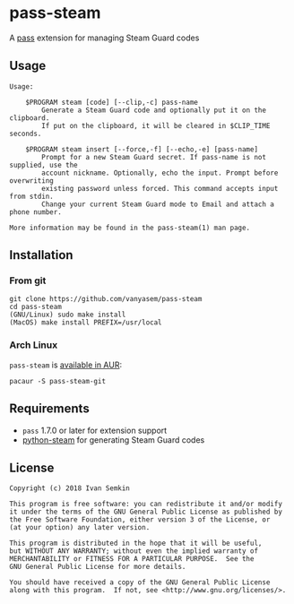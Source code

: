 # pass-steam

A [pass](https://www.passwordstore.org/) extension for managing Steam Guard codes

## Usage

```
Usage:

    $PROGRAM steam [code] [--clip,-c] pass-name
        Generate a Steam Guard code and optionally put it on the clipboard.
        If put on the clipboard, it will be cleared in $CLIP_TIME seconds.
        
    $PROGRAM steam insert [--force,-f] [--echo,-e] [pass-name]
        Prompt for a new Steam Guard secret. If pass-name is not supplied, use the
        account nickname. Optionally, echo the input. Prompt before overwriting
        existing password unless forced. This command accepts input from stdin.
        Change your current Steam Guard mode to Email and attach a phone number.
        
More information may be found in the pass-steam(1) man page.
```

## Installation

### From git

```
git clone https://github.com/vanyasem/pass-steam
cd pass-steam
(GNU/Linux) sudo make install
(MacOS) make install PREFIX=/usr/local
```

### Arch Linux

`pass-steam` is [available in AUR](https://aur.archlinux.org/packages/pass-steam-git):

```
pacaur -S pass-steam-git
```

## Requirements

- `pass` 1.7.0 or later for extension support
- [python-steam](https://github.com/ValvePython/steam) for generating Steam Guard codes

## License

```
Copyright (c) 2018 Ivan Semkin

This program is free software: you can redistribute it and/or modify
it under the terms of the GNU General Public License as published by
the Free Software Foundation, either version 3 of the License, or
(at your option) any later version.

This program is distributed in the hope that it will be useful,
but WITHOUT ANY WARRANTY; without even the implied warranty of
MERCHANTABILITY or FITNESS FOR A PARTICULAR PURPOSE.  See the
GNU General Public License for more details.

You should have received a copy of the GNU General Public License
along with this program.  If not, see <http://www.gnu.org/licenses/>.
```
